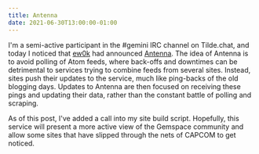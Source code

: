 ```yaml
---
title: Antenna
date: 2021-06-30T13:00:00-01:00
---
```


I'm a semi-active participant in the #gemini IRC channel on Tilde.chat, and today I noticed that [ew0k](gemini://warmedal.se/~bjorn/) had announced [Antenna](gemini://warmedal.se/~bjorn/posts/announcing-antenna.gmi). The idea of Antenna is to avoid polling of Atom feeds, where back-offs and downtimes can be detrimental to services trying to combine feeds from several sites. Instead, sites push their updates to the service, much like ping-backs of the old blogging days. Updates to Antenna are then focused on receiving these pings and updating their data, rather than the constant battle of polling and scraping.

As of this post, I've added a call into my site build script. Hopefully, this service will present a more active view of the Gemspace community and allow some sites that have slipped through the nets of CAPCOM to get noticed.

